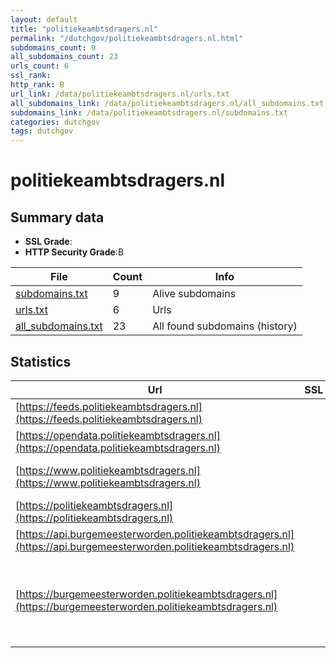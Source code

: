 ```yaml
---
layout: default
title: "politiekeambtsdragers.nl"
permalink: "/dutchgov/politiekeambtsdragers.nl.html"
subdomains_count: 9
all_subdomains_count: 23
urls_count: 6
ssl_rank: 
http_rank: B
url_link: /data/politiekeambtsdragers.nl/urls.txt
all_subdomains_link: /data/politiekeambtsdragers.nl/all_subdomains.txt
subdomains_link: /data/politiekeambtsdragers.nl/subdomains.txt
categories: dutchgov
tags: dutchgov
---
```



# politiekeambtsdragers.nl
## Summary data


 - **SSL Grade**:
 - **HTTP Security Grade**:B


| File       | Count | Info |
|------------|-------|------|
|[subdomains.txt](/DutchGovScope/data/politiekeambtsdragers.nl/subdomains.txt)|9|Alive subdomains|
|[urls.txt](/DutchGovScope/data/politiekeambtsdragers.nl/urls.txt)|6|Urls|
|[all_subdomains.txt](/DutchGovScope/data/politiekeambtsdragers.nl/all_subdomains.txt)|23|All found subdomains (history)|


## Statistics


| Url | SSL | HTTP | Server | Cookie | HSTS | CORS | CTO | CSP | XFO | XXP | RP |FP| Tech |Title |
|--------|-------|-------|------|------|------|------|------|------|------|------|------|------|------|------|
|[https://feeds.politiekeambtsdragers.nl](https://feeds.politiekeambtsdragers.nl)| | **A**|nginx| |:white_check_mark: | | | | :white_check_mark: | :white_check_mark: | :white_check_mark: | |HSTS Nginx||
|[https://opendata.politiekeambtsdragers.nl](https://opendata.politiekeambtsdragers.nl)| | **A**|nginx| |:white_check_mark: | | | | :white_check_mark: | :white_check_mark: | :white_check_mark: | |HSTS Nginx||
|[https://www.politiekeambtsdragers.nl](https://www.politiekeambtsdragers.nl)| | **A**|nginx| |:white_check_mark: | | |:warning: | :white_check_mark: | :white_check_mark: | :white_check_mark: | |Bloomreach HSTS Nginx|Home | Politieke...|
|[https://politiekeambtsdragers.nl](https://politiekeambtsdragers.nl)| | **A**|nginx| |:white_check_mark: | | |:warning: | :white_check_mark: | :white_check_mark: | :white_check_mark: | |HSTS Nginx|301 Moved Perman...|
|[https://api.burgemeesterworden.politiekeambtsdragers.nl](https://api.burgemeesterworden.politiekeambtsdragers.nl)| | **F**|Caddy Warp/3.3.23| | | :warning:| | | | | :white_check_mark: | |HSTS HTTP/3||
|[https://burgemeesterworden.politiekeambtsdragers.nl](https://burgemeesterworden.politiekeambtsdragers.nl)| | **B**|Caddy| |:white_check_mark: | | | | :white_check_mark: | | :white_check_mark: | |Caddy HSTS HTTP/3 Next.js Node.js React Webpack|Burgemeestersvac...|

